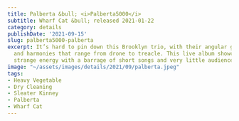 ```yaml
---
title: Palberta &bull; <i>Palberta5000</i>
subtitle: Wharf Cat &bull; released 2021-01-22
category: details
publishDate: '2021-09-15'
slug: palberta5000-palberta
excerpt: It’s hard to pin down this Brooklyn trio, with their angular guitar dissonance
  and harmonies that range from drone to treacle. This live album showcases the band’s
  strange energy with a barrage of short songs and very little audience reaction.
image: "~/assets/images/details/2021/09/palberta.jpeg"
tags:
- Heavy Vegetable
- Dry Cleaning
- Sleater Kinney
- Palberta
- Wharf Cat
---
```


